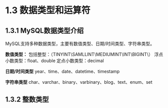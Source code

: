 # 1.3 数据类型和运算符
## 1.3.1 MySQL数据类型介绍
MySQL支持多种数据类型，主要有数值类型、日期/时间类型、字符串类型。

**数值类型：**
包括整型：（TINYINT\SAMLLINT\MEDIUMINT\INT\BIGINT\）
浮点小数类型：float、double
定点小数类型：decimal

**日期/时间类型**
year、time、date、datetime、timestamp

**字符串类型**
char、varchar、binary、varbinary、blog、text、enum、set

## 1.3.2 整数类型

